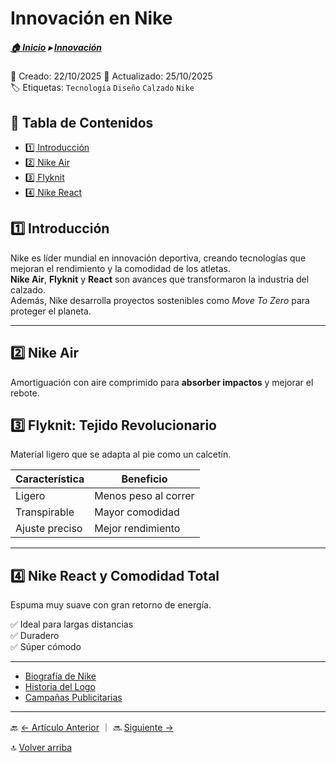 # Innovación en Nike  


##### [🏠 Inicio](index.md) ▸ [Innovación](articulo.3.md) 

📅 Creado: 22/10/2025  🔄 Actualizado: 25/10/2025  
🏷️ Etiquetas: `Tecnología` `Diseño` `Calzado` `Nike`


## 📌 Tabla de Contenidos
- [1️⃣ Introducción](#1️⃣-introducción)
- [2️⃣ Nike Air](#2️⃣-nike-air)
- [3️⃣ Flyknit](#3️⃣-flyknit)
- [4️⃣ Nike React](#4️⃣-nike-react)




## 1️⃣ Introducción
Nike es líder mundial en innovación deportiva, creando tecnologías que mejoran el rendimiento y la comodidad de los atletas.  
**Nike Air**, **Flyknit** y **React** son avances que transformaron la industria del calzado.  
Además, Nike desarrolla proyectos sostenibles como *Move To Zero* para proteger el planeta.

---

## 2️⃣ Nike Air
Amortiguación con aire comprimido para **absorber impactos** y mejorar el rebote.

## 3️⃣ Flyknit: Tejido Revolucionario
Material ligero que se adapta al pie como un calcetín.

| Característica | Beneficio |
|---|---|
| Ligero | Menos peso al correr |
| Transpirable | Mayor comodidad |
| Ajuste preciso | Mejor rendimiento |

---

## 4️⃣ Nike React y Comodidad Total
Espuma muy suave con gran retorno de energía.

 ✅ Ideal para largas distancias  
 ✅ Duradero  
 ✅ Súper cómodo

---------

- [Biografía de Nike](biografia.md)
- [Historia del Logo](logo.md)
- [Campañas Publicitarias](campanas.md)

---

🔙 [← Artículo Anterior](articulo.2.md) ｜ 🔜 [Siguiente →](articulo.4.md)

🔝 [Volver arriba](#innovacion-en-nike)